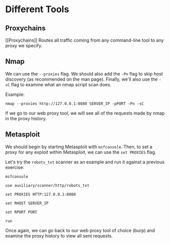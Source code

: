 # Different Tools
## Proxychains
[[Proxychains]]
Routes all traffic coming from any command-line tool to any proxy we specify.
## Nmap
We can use the `--proxies` flag. We should also add the `-Pn` flag to skip host discovery (as recommended on the man page). Finally, we'll also use the `-sC` flag to examine what an nmap script scan does.

Example:
```
nmap --proxies http://127.0.0.1:8080 SERVER_IP -pPORT -Pn -sC
```

If we go to our web proxy tool, we will see all of the requests made by nmap in the proxy history.
## Metasploit
We should begin by starting Metasploit with `msfconsole`. Then, to set a proxy for any exploit within Metasploit, we can use the `set PROXIES` flag. 

Let's try the `robots_txt` scanner as an example and run it against a previous exercise:
```
msfconsole

use auxiliary/scanner/http/robots_txt

set PROXIES HTTP:127.0.0.1:8080

set RHOST SERVER_IP

set RPORT PORT

run
```

Once again, we can go back to our web proxy tool of choice (burp) and examine the proxy history to view all sent requests.